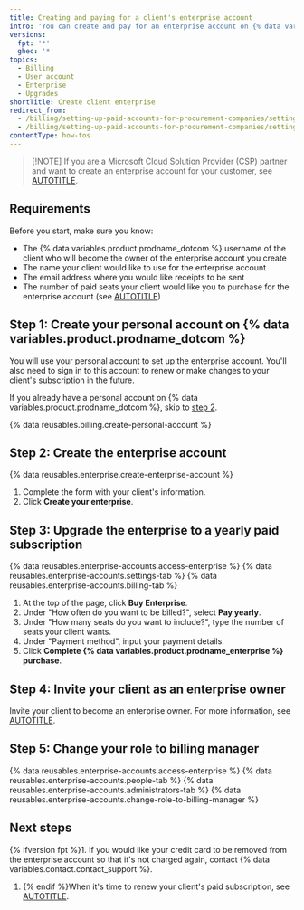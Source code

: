 ```yaml
---
title: Creating and paying for a client's enterprise account
intro: 'You can create and pay for an enterprise account on {% data variables.product.prodname_dotcom %} on behalf of a client.'
versions:
  fpt: '*'
  ghec: '*'
topics:
  - Billing
  - User account
  - Enterprise
  - Upgrades
shortTitle: Create client enterprise
redirect_from:
  - /billing/setting-up-paid-accounts-for-procurement-companies/setting-up-enterprise-accounts-for-procurement-companies/about-enterprise-accounts-for-procurement-companies
  - /billing/setting-up-paid-accounts-for-procurement-companies/setting-up-enterprise-accounts-for-procurement-companies/creating-and-paying-for-an-enterprise-account-on-behalf-of-a-client
contentType: how-tos
---
```


>[!NOTE] If you are a Microsoft Cloud Solution Provider (CSP) partner and want to create an enterprise account for your customer, see [AUTOTITLE](/billing/setting-up-paid-accounts-for-procurement-companies/setting-up-enterprise-accounts-for-procurement-companies/creating-an-enterprise-account-as-a-microsoft-csp-partner).

## Requirements

Before you start, make sure you know:
* The {% data variables.product.prodname_dotcom %} username of the client who will become the owner of the enterprise account you create
* The name your client would like to use for the enterprise account
* The email address where you would like receipts to be sent
* The number of paid seats your client would like you to purchase for the enterprise account (see [AUTOTITLE](/billing/managing-the-plan-for-your-github-account/about-per-user-pricing))

## Step 1: Create your personal account on {% data variables.product.prodname_dotcom %}

You will use your personal account to set up the enterprise account. You'll also need to sign in to this account to renew or make changes to your client's subscription in the future.

If you already have a personal account on {% data variables.product.prodname_dotcom %}, skip to [step 2](#step-2-create-the-enterprise-account).

{% data reusables.billing.create-personal-account %}

## Step 2: Create the enterprise account

{% data reusables.enterprise.create-enterprise-account %}
1. Complete the form with your client's information.
1. Click **Create your enterprise**.

## Step 3: Upgrade the enterprise to a yearly paid subscription

{% data reusables.enterprise-accounts.access-enterprise %}
{% data reusables.enterprise-accounts.settings-tab %}
{% data reusables.enterprise-accounts.billing-tab %}
1. At the top of the page, click **Buy Enterprise**.
1. Under "How often do you want to be billed?", select **Pay yearly**.
1. Under "How many seats do you want to include?", type the number of seats your client wants.
1. Under "Payment method", input your payment details.
1. Click **Complete {% data variables.product.prodname_enterprise %} purchase**.

## Step 4: Invite your client as an enterprise owner

Invite your client to become an enterprise owner. For more information, see [AUTOTITLE](/enterprise-cloud@latest/admin/user-management/managing-users-in-your-enterprise/inviting-people-to-manage-your-enterprise#inviting-an-enterprise-administrator-to-your-enterprise-account).

## Step 5: Change your role to billing manager

{% data reusables.enterprise-accounts.access-enterprise %}
{% data reusables.enterprise-accounts.people-tab %}
{% data reusables.enterprise-accounts.administrators-tab %}
{% data reusables.enterprise-accounts.change-role-to-billing-manager %}

## Next steps

{% ifversion fpt %}1. If you would like your credit card to be removed from the enterprise account so that it's not charged again, contact {% data variables.contact.contact_support %}.
1. {% endif %}When it's time to renew your client's paid subscription, see [AUTOTITLE](/billing/setting-up-paid-accounts-for-procurement-companies/setting-up-enterprise-accounts-for-procurement-companies/renewing-your-clients-enterprise-account).
